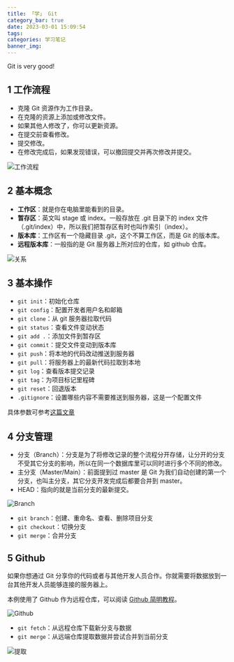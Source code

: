 ```yaml
---
title: 「学」 Git
category_bar: true
date: 2023-03-01 15:09:54
tags:
categories: 学习笔记
banner_img:
---
```


Git is very good!

<!--more-->

## 1 工作流程

* 克隆 Git 资源作为工作目录。
* 在克隆的资源上添加或修改文件。
* 如果其他人修改了，你可以更新资源。
* 在提交前查看修改。
* 提交修改。
* 在修改完成后，如果发现错误，可以撤回提交并再次修改并提交。

![工作流程](1.png)

## 2 基本概念

* **工作区**：就是你在电脑里能看到的目录。
* **暂存区**：英文叫 stage 或 index。一般存放在 .git 目录下的 index 文件（.git/index）中，所以我们把暂存区有时也叫作索引（index）。
* **版本库**：工作区有一个隐藏目录 .git，这个不算工作区，而是 Git 的版本库。
* **远程版本库**：一般指的是 Git 服务器上所对应的仓库，如 github 仓库。

![关系](2.jpg)

## 3 基本操作

* `git init`：初始化仓库
* `git config`：配置开发者用户名和邮箱
* `git clone`：从 git 服务器拉取代码
* `git status`：查看文件变动状态
* `git add .`：添加文件到暂存区
* `git commit`：提交文件变动到版本库
* `git push`：将本地的代码改动推送到服务器
* `git pull`：将服务器上的最新代码拉取到本地
* `git log`：查看版本提交记录
* `git tag`：为项目标记里程碑
* `git reset`：回退版本
* `.gitignore`：设置哪些内容不需要推送到服务器，这是一个配置文件

具体参数可参考[这篇文章](https://mp.weixin.qq.com/s/Q_O0ey4C9tryPZaZeJocbA)

## 4 分支管理

* 分支（Branch）：分支是为了将修改记录的整个流程分开存储，让分开的分支不受其它分支的影响，所以在同一个数据库里可以同时进行多个不同的修改。
* 主分支（Master/Main）：前面提到过 master 是 Git 为我们自动创建的第一个分支，也叫主分支，其它分支开发完成后都要合并到 master。
* HEAD：指向的就是当前分支的最新提交。

![Branch](3.png)

* `git branch`：创建、重命名、查看、删除项目分支
* `git checkout`：切换分支
* `git merge`：合并分支

## 5 Github

如果你想通过 Git 分享你的代码或者与其他开发人员合作。你就需要将数据放到一台其他开发人员能够连接的服务器上。

本例使用了 Github 作为远程仓库，可以阅读 [Github 简明教程](https://www.runoob.com/w3cnote/git-guide.html)。

![Github](4.png)

* `git fetch`：从远程仓库下载新分支与数据
* `git merge`：从远端仓库提取数据并尝试合并到当前分支

![提取](5.png)